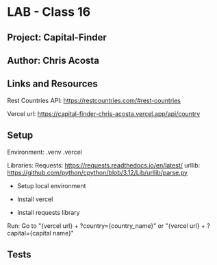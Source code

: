 # LAB - Class 16

## Project: Capital-Finder

## Author: Chris Acosta

## Links and Resources

Rest Countries API: https://restcountries.com/#rest-countries

Vercel url: https://capital-finder-chris-acosta.vercel.app/api/country

## Setup

Environment:
    .venv
    .vercel

Libraries:
    Requests: https://requests.readthedocs.io/en/latest/
    urllib: https://github.com/python/cpython/blob/3.12/Lib/urllib/parse.py

* Setup local environment

* Install vercel

* Install requests library


Run:
    Go to "{vercel url} + ?country={country_name}" or "{vercel url} + ?capital={capital name}"

## Tests

